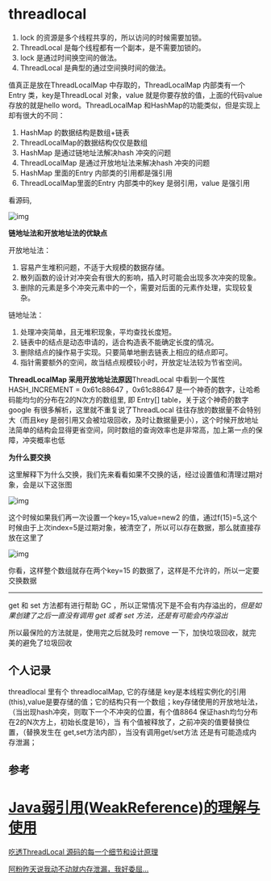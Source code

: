 # threadlocal

1. lock 的资源是多个线程共享的，所以访问的时候需要加锁。
2. ThreadLocal 是每个线程都有一个副本，是不需要加锁的。
3. lock 是通过时间换空间的做法。
4. ThreadLocal 是典型的通过空间换时间的做法。



值真正是放在ThreadLocalMap 中存取的，ThreadLocalMap 内部类有一个Entry 类，key是ThreadLocal 对象，value 就是你要存放的值，上面的代码value 存放的就是hello word。ThreadLocalMap 和HashMap的功能类似，但是实现上却有很大的不同：

1. HashMap 的数据结构是数组+链表
2. ThreadLocalMap的数据结构仅仅是数组
3. HashMap 是通过链地址法解决hash 冲突的问题
4. ThreadLocalMap 是通过开放地址法来解决hash 冲突的问题
5. HashMap 里面的Entry 内部类的引用都是强引用
6. ThreadLocalMap里面的Entry 内部类中的key 是弱引用，value 是强引用

看源码,

![img](http://5b0988e595225.cdn.sohucs.com/images/20191026/7ed07e788f7048949cbea7c5842d7209.png)



**链地址法和开放地址法的优缺点**

开放地址法：

1. 容易产生堆积问题，不适于大规模的数据存储。
2. 散列函数的设计对冲突会有很大的影响，插入时可能会出现多次冲突的现象。
3. 删除的元素是多个冲突元素中的一个，需要对后面的元素作处理，实现较复杂。

链地址法：

1. 处理冲突简单，且无堆积现象，平均查找长度短。
2. 链表中的结点是动态申请的，适合构造表不能确定长度的情况。
3. 删除结点的操作易于实现。只要简单地删去链表上相应的结点即可。
4. 指针需要额外的空间，故当结点规模较小时，开放定址法较为节省空间。

**ThreadLocalMap 采用开放地址法原因**ThreadLocal 中看到一个属性 HASH_INCREMENT = 0x61c88647 ，0x61c88647 是一个神奇的数字，让哈希码能均匀的分布在2的N次方的数组里, 即 Entry[] table，关于这个神奇的数字google 有很多解析，这里就不重复说了ThreadLocal 往往存放的数据量不会特别大（而且key 是弱引用又会被垃圾回收，及时让数据量更小），这个时候开放地址法简单的结构会显得更省空间，同时数组的查询效率也是非常高，加上第一点的保障，冲突概率也低



**为什么要交换**

这里解释下为什么交换，我们先来看看如果不交换的话，经过设置值和清理过期对象，会是以下这张图

![img](http://5b0988e595225.cdn.sohucs.com/images/20191026/bb4730acefe44b0d99452953ab9ce4b3.png)

这个时候如果我们再一次设置一个key=15,value=new2 的值，通过f(15)=5,这个时候由于上次index=5是过期对象，被清空了，所以可以存在数据，那么就直接存放在这里了

![img](http://5b0988e595225.cdn.sohucs.com/images/20191026/d5451e3cf21a4610bb42a243a34fa6cb.png)

你看，这样整个数组就存在两个key=15 的数据了，这样是不允许的，所以一定要交换数据



------------

get 和 set 方法都有进行帮助 GC ，所以正常情况下是不会有内存溢出的，*但是如果创建了之后一直没有调用 get 或者 set 方法，还是有可能会内存溢出*

所以最保险的方法就是，使用完之后就及时 remove 一下，加快垃圾回收，就完美的避免了垃圾回收



## 个人记录

threadlocal 里有个 threadlocalMap, 它的存储是  key是本线程实例化的引用(this),value是要存储的值；它的结构只有一个数组；key存储使用的开放地址法，（当出现hash冲突，则取下一个不冲突的位置，有个值8864 保证hash均匀分布在2的N次方上，初始长度是16），当 有个值被释放了，之前冲突的值要替换位置，（替换发生在 get,set方法内部），当没有调用get/set方法 还是有可能造成内存泄漏；

## 参考

# [Java弱引用(WeakReference)的理解与使用](https://www.cnblogs.com/zjj1996/p/9140385.html)

[吃透ThreadLocal 源码的每一个细节和设计原理 ](https://www.sohu.com/a/349724415_99908665)

[阿粉昨天说我动不动就内存泄漏，我好委屈...](https://blog.csdn.net/javageektech/article/details/108543987)